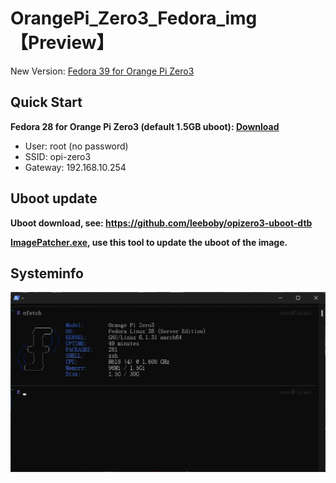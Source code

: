 # OrangePi_Zero3_Fedora_img【Preview】

New Version: [Fedora 39 for Orange Pi Zero3](https://github.com/lalakii/fedora_39_minimal_orangepizero3/)

## Quick Start

**Fedora 28 for Orange Pi Zero3 (default 1.5GB uboot): [Download](https://drive.google.com/file/d/104cjaPTqkKlZUNhH5R7KwzsoHPgyc8NV/view?usp=sharing)**

+ User: root (no password)
+ SSID: opi-zero3
+ Gateway: 192.168.10.254

## Uboot update

**Uboot download, see: https://github.com/leeboby/opizero3-uboot-dtb**

**[ImagePatcher.exe](https://github.com/lalakii/orangepi_zero3_fedora_img/blob/master/ImagePatcher.exe), use this tool to update the uboot of the image.**

## Systeminfo

![info](info.jpg)
